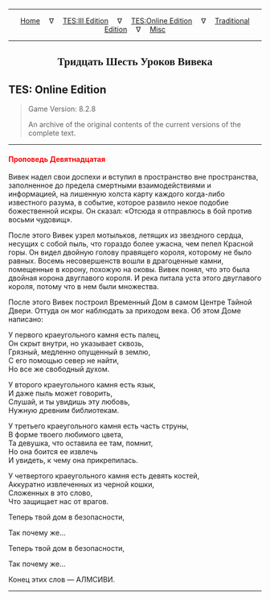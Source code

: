 
---

<!-- Jekyll Page Links -->

<center>
<a href="../../../../index.html">Home</a>
&emsp;&nabla;&emsp;
<a href="../../../index-tes3.html">TES:III Edition</a>
&emsp;&nabla;&emsp;
<a href="../../../index-teso.html">TES:Online Edition</a>
&emsp;&nabla;&emsp;
<a href="../../../index-traditional.html">Traditional Edition</a>
&emsp;&nabla;&emsp;
<a href="../../../index-misc.html">Misc</a>
</center>

<!-- Markdown Body Below: -->

---

<center>
<h2><span style="font-family:Georgia">Тридцать Шесть Уроков Вивека</span></h2>
</center>

## TES: Online Edition

> Game Version: 8.2.8
>
> An archive of the original contents of the current versions of the complete text.

---

#### <span style="color:red">Проповедь Девятнадцатая</span>

Вивек надел свои доспехи и вступил в пространство вне пространства, заполненное до предела смертными взаимодействиями и информацией, на лишенную холста карту каждого когда-либо известного разума, в событие, которое развило некое подобие божественной искры. Он сказал: «Отсюда я отправлюсь в бой против восьми чудовищ».

После этого Вивек узрел мотыльков, летящих из звездного сердца, несущих с собой пыль, что гораздо более ужасна, чем пепел Красной горы. Он видел двойную голову правящего короля, которому не было равных. Восемь несовершенств вошли в драгоценные камни, помещенные в корону, похожую на оковы. Вивек понял, что это была двойная корона двуглавого короля. И река питала уста этого двуглавого короля, потому что в нем были множества.

После этого Вивек построил Временный Дом в самом Центре Тайной Двери. Оттуда он мог наблюдать за приходом века. Об этом Доме написано:

У первого краеугольного камня есть палец,\
Он скрыт внутри, но указывает сквозь,\
Грязный, медленно опущенный в землю,\
С его помощью север не найти,\
Но все же свободный духом.

У второго краеугольного камня есть язык,\
И даже пыль может говорить,\
Слушай, и ты увидишь эту любовь,\
Нужную древним библиотекам.

У третьего краеугольного камня есть часть струны,\
В форме твоего любимого цвета,\
Та девушка, что оставила ее там, помнит,\
Но она боится ее извлечь\
И увидеть, к чему она прикрепилась.

У четвертого краеугольного камня есть девять костей,\
Аккуратно извлеченных из черной кошки,\
Сложенных в это слово,\
Что защищает нас от врагов.

Теперь твой дом в безопасности,

Так почему же...

Теперь твой дом в безопасности,

Так почему же...

Конец этих слов — АЛМСИВИ.

---
